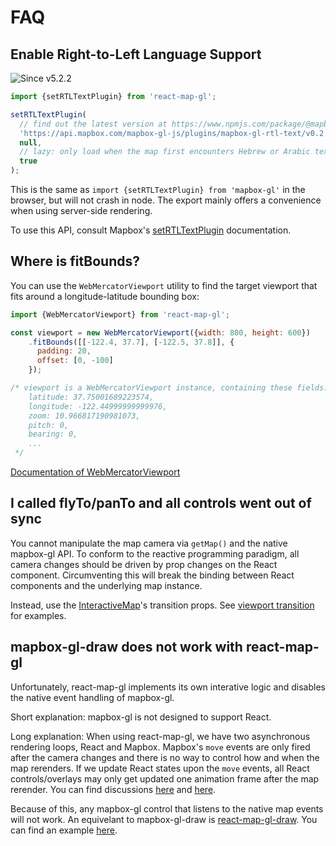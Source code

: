 # FAQ

## Enable Right-to-Left Language Support

![Since v5.2.2](https://img.shields.io/badge/since-v5.2.2-green)

```js
import {setRTLTextPlugin} from 'react-map-gl';

setRTLTextPlugin(
  // find out the latest version at https://www.npmjs.com/package/@mapbox/mapbox-gl-rtl-text
  'https://api.mapbox.com/mapbox-gl-js/plugins/mapbox-gl-rtl-text/v0.2.3/mapbox-gl-rtl-text.js',
  null,
  // lazy: only load when the map first encounters Hebrew or Arabic text
  true
);
```

This is the same as `import {setRTLTextPlugin} from 'mapbox-gl'` in the browser, but will not crash in node. The export mainly offers a convenience when using server-side rendering.

To use this API, consult Mapbox's [setRTLTextPlugin](https://docs.mapbox.com/mapbox-gl-js/api/#setrtltextplugin) documentation.


## Where is fitBounds?

You can use the `WebMercatorViewport` utility to find the target viewport that fits around a longitude-latitude bounding box:

```js
import {WebMercatorViewport} from 'react-map-gl';

const viewport = new WebMercatorViewport({width: 800, height: 600})
    .fitBounds([[-122.4, 37.7], [-122.5, 37.8]], {
      padding: 20,
      offset: [0, -100]
    });

/* viewport is a WebMercatorViewport instance, containing these fields:
    latitude: 37.75001689223574,
    longitude: -122.44999999999976,
    zoom: 10.966817190981073,
    pitch: 0,
    bearing: 0,
    ...
 */
```

[Documentation of WebMercatorViewport](docs/api-reference/web-mercator-viewport.md)

## I called flyTo/panTo and all controls went out of sync

You cannot manipulate the map camera via `getMap()` and the native mapbox-gl API. To conform to the reactive programming paradigm, all camera changes should be driven by prop changes on the React component. Circumventing this will break the binding between React components and the underlying map instance.

Instead, use the [InteractiveMap](/docs/api-reference/interactive-map.md)'s transition props. See [viewport transition](/docs/get-started/viewport-transition.md) for examples.

## mapbox-gl-draw does not work with react-map-gl

Unfortunately, react-map-gl implements its own interative logic and disables the native event handling of mapbox-gl.

Short explanation: mapbox-gl is not designed to support React.

Long explanation: When using react-map-gl, we have two asynchronous rendering loops, React and Mapbox. Mapbox's `move` events are only fired after the camera changes and there is no way to control how and when the map rerenders. If we update React states upon the `move` events, all React controls/overlays may only get updated one animation frame after the map rerender. You can find discussions [here](https://github.com/visgl/react-map-gl/issues/569) and [here](https://github.com/mapbox/mapbox-gl-js/issues/3746).

Because of this, any mapbox-gl control that listens to the native map events will not work. An equivelant to mapbox-gl-draw is [react-map-gl-draw](https://www.npmjs.com/package/react-map-gl-draw). You can find an example [here](http://visgl.github.io/react-map-gl/examples/draw-polygon).
